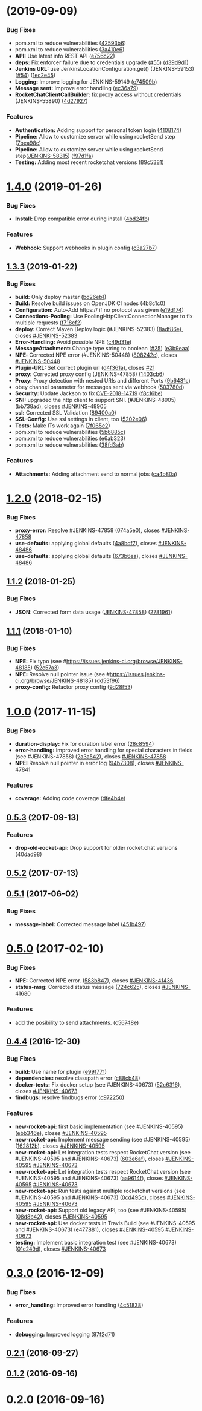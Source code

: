 # [](https://github.com/jenkinsci/rocketchatnotifier-plugin/compare/v1.4.0...v) (2019-09-09)


### Bug Fixes

* pom.xml to reduce vulnerabilities ([42593b6](https://github.com/jenkinsci/rocketchatnotifier-plugin/commit/42593b6))
* pom.xml to reduce vulnerabilities ([3a410e6](https://github.com/jenkinsci/rocketchatnotifier-plugin/commit/3a410e6))
* **API:** Use latest info REST API ([e756c22](https://github.com/jenkinsci/rocketchatnotifier-plugin/commit/e756c22))
* **deps:** Fix enforcer failure due to credentials upgrade ([#55](https://github.com/jenkinsci/rocketchatnotifier-plugin/issues/55)) ([d39d9d1](https://github.com/jenkinsci/rocketchatnotifier-plugin/commit/d39d9d1))
* **Jenkins URL:** use JenkinsLocationConfiguration.get() (JENKINS-59153) ([#54](https://github.com/jenkinsci/rocketchatnotifier-plugin/issues/54)) ([1ec2e45](https://github.com/jenkinsci/rocketchatnotifier-plugin/commit/1ec2e45))
* **Logging:** Improve logging for JENKINS-59149 ([c74509b](https://github.com/jenkinsci/rocketchatnotifier-plugin/commit/c74509b))
* **Message sent:** Improve error handling ([ec36a79](https://github.com/jenkinsci/rocketchatnotifier-plugin/commit/ec36a79))
* **RocketChatClientCallBuilder:** fix proxy access without credentials (JENKINS-55890) ([4d27927](https://github.com/jenkinsci/rocketchatnotifier-plugin/commit/4d27927))


### Features

* **Authentication:** Adding support for personal token login ([4108174](https://github.com/jenkinsci/rocketchatnotifier-plugin/commit/4108174))
* **Pipeline:** Allow to customize server while using rocketSend step ([7bea98c](https://github.com/jenkinsci/rocketchatnotifier-plugin/commit/7bea98c))
* **Pipeline:** Allow to customize server while using rocketSend step([JENKINS-58315](https://issues.jenkins-ci.org/browse/JENKINS-58315)) ([f97d1fa](https://github.com/jenkinsci/rocketchatnotifier-plugin/commit/f97d1fa))
* **Testing:** Adding most recent rocketchat versions ([89c5381](https://github.com/jenkinsci/rocketchatnotifier-plugin/commit/89c5381))



# [1.4.0](https://github.com/jenkinsci/rocketchatnotifier-plugin/compare/v1.3.3...v1.4.0) (2019-01-26)


### Bug Fixes

* **Install:** Drop compatible error during install ([4bd24fb](https://github.com/jenkinsci/rocketchatnotifier-plugin/commit/4bd24fb))


### Features

* **Webhook:** Support webhooks in plugin config ([c3a27b7](https://github.com/jenkinsci/rocketchatnotifier-plugin/commit/c3a27b7))



## [1.3.3](https://github.com/jenkinsci/rocketchatnotifier-plugin/compare/v1.3.2...v1.3.3) (2019-01-22)


### Bug Fixes

* **build:** Only deploy master ([bd26eb1](https://github.com/jenkinsci/rocketchatnotifier-plugin/commit/bd26eb1))
* **Build:** Resolve build issues on OpenJDK CI nodes ([4b8c1c0](https://github.com/jenkinsci/rocketchatnotifier-plugin/commit/4b8c1c0))
* **Configuration:** Auto-Add https:// if no protocol was given ([e19d174](https://github.com/jenkinsci/rocketchatnotifier-plugin/commit/e19d174))
* **Connections-Pooling:** Use PoolingHttpClientConnectionManager to fix multiple requests ([f718cf2](https://github.com/jenkinsci/rocketchatnotifier-plugin/commit/f718cf2))
* **deploy:** Correct Maven Deploy logic (#JENKINS-52383) ([8adf86e](https://github.com/jenkinsci/rocketchatnotifier-plugin/commit/8adf86e)), closes [#JENKINS-52383](https://github.com/jenkinsci/rocketchatnotifier-plugin/issues/JENKINS-52383)
* **Error-Handling:** Avoid possible NPE ([c49d31e](https://github.com/jenkinsci/rocketchatnotifier-plugin/commit/c49d31e))
* **MessageAttachment:** Change type string to boolean ([#25](https://github.com/jenkinsci/rocketchatnotifier-plugin/issues/25)) ([e3b9eaa](https://github.com/jenkinsci/rocketchatnotifier-plugin/commit/e3b9eaa))
* **NPE:** Corrected NPE error (#JENKINS-50448) ([808242c](https://github.com/jenkinsci/rocketchatnotifier-plugin/commit/808242c)), closes [#JENKINS-50448](https://github.com/jenkinsci/rocketchatnotifier-plugin/issues/JENKINS-50448)
* **Plugin-URL:** Set correct plugin url ([d4f361a](https://github.com/jenkinsci/rocketchatnotifier-plugin/commit/d4f361a)), closes [#21](https://github.com/jenkinsci/rocketchatnotifier-plugin/issues/21)
* **proxy:** Corrected proxy config (JENKINS-47858) ([1403cb6](https://github.com/jenkinsci/rocketchatnotifier-plugin/commit/1403cb6))
* **Proxy:** Proxy detection with nested URIs and different Ports  ([9b6431c](https://github.com/jenkinsci/rocketchatnotifier-plugin/commit/9b6431c))
* obey channel parameter for messages sent via webhook ([503780d](https://github.com/jenkinsci/rocketchatnotifier-plugin/commit/503780d))
* **Security:** Update Jackson to fix [CVE-2018-14719](https://app.snyk.io/vuln/SNYK-JAVA-COMFASTERXMLJACKSONCORE-72450) ([f8c16be](https://github.com/jenkinsci/rocketchatnotifier-plugin/commit/f8c16be))
* **SNI:** upgraded the http client to support SNI. (#JENKINS-48905) ([bb738ad](https://github.com/jenkinsci/rocketchatnotifier-plugin/commit/bb738ad)), closes [#JENKINS-48905](https://github.com/jenkinsci/rocketchatnotifier-plugin/issues/JENKINS-48905)
* **ssl:** Corrected SSL Validation ([89400a0](https://github.com/jenkinsci/rocketchatnotifier-plugin/commit/89400a0))
* **SSL-Config:** Use ssl settings in client, too ([5202e06](https://github.com/jenkinsci/rocketchatnotifier-plugin/commit/5202e06))
* **Tests:** Make ITs work again ([7f065e2](https://github.com/jenkinsci/rocketchatnotifier-plugin/commit/7f065e2))
* pom.xml to reduce vulnerabilities ([5b6885c](https://github.com/jenkinsci/rocketchatnotifier-plugin/commit/5b6885c))
* pom.xml to reduce vulnerabilities ([e6ab323](https://github.com/jenkinsci/rocketchatnotifier-plugin/commit/e6ab323))
* pom.xml to reduce vulnerabilities ([38fd3ab](https://github.com/jenkinsci/rocketchatnotifier-plugin/commit/38fd3ab))


### Features

* **Attachments:** Adding attachment send to normal jobs ([ca4b80a](https://github.com/jenkinsci/rocketchatnotifier-plugin/commit/ca4b80a))



# [1.2.0](https://github.com/jenkinsci/rocketchatnotifier-plugin/compare/v1.1.2...v1.2.0) (2018-02-15)


### Bug Fixes

* **proxy-error:** Resolve #JENKINS-47858 ([074a5e0](https://github.com/jenkinsci/rocketchatnotifier-plugin/commit/074a5e0)), closes [#JENKINS-47858](https://github.com/jenkinsci/rocketchatnotifier-plugin/issues/JENKINS-47858)
* **use-defaults:** applying global defaults ([4a8bdf7](https://github.com/jenkinsci/rocketchatnotifier-plugin/commit/4a8bdf7)), closes [#JENKINS-48486](https://github.com/jenkinsci/rocketchatnotifier-plugin/issues/JENKINS-48486)
* **use-defaults:** applying global defaults ([673b6ea](https://github.com/jenkinsci/rocketchatnotifier-plugin/commit/673b6ea)), closes [#JENKINS-48486](https://github.com/jenkinsci/rocketchatnotifier-plugin/issues/JENKINS-48486)



## [1.1.2](https://github.com/jenkinsci/rocketchatnotifier-plugin/compare/v1.1.1...v1.1.2) (2018-01-25)


### Bug Fixes

* **JSON:** Corrected form data usage ([JENKINS-47858](https://issues.jenkins-ci.org/browse/JENKINS-47858)) ([2781961](https://github.com/jenkinsci/rocketchatnotifier-plugin/commit/2781961))



## [1.1.1](https://github.com/jenkinsci/rocketchatnotifier-plugin/compare/v1.1.0...v1.1.1) (2018-01-10)


### Bug Fixes

* **NPE:** Fix typo (see #https://issues.jenkins-ci.org/browse/JENKINS-48185) ([52c57a3](https://github.com/jenkinsci/rocketchatnotifier-plugin/commit/52c57a3))
* **NPE:** Resolve null pointer issue (see #https://issues.jenkins-ci.org/browse/JENKINS-48185) ([dd53f96](https://github.com/jenkinsci/rocketchatnotifier-plugin/commit/dd53f96))
* **proxy-config:** Refactor proxy config ([9d28f53](https://github.com/jenkinsci/rocketchatnotifier-plugin/commit/9d28f53))



# [1.0.0](https://github.com/jenkinsci/rocketchatnotifier-plugin/compare/v0.5.5...v1.0.0) (2017-11-15)


### Bug Fixes

* **duration-display:** Fix for duration label error ([28c8594](https://github.com/jenkinsci/rocketchatnotifier-plugin/commit/28c8594))
* **error-handling:** Improved error handling for special characters in fields (see #JENKINS-47858) ([2a3a542](https://github.com/jenkinsci/rocketchatnotifier-plugin/commit/2a3a542)), closes [#JENKINS-47858](https://github.com/jenkinsci/rocketchatnotifier-plugin/issues/JENKINS-47858)
* **NPE:** Resolve null pointer in error log ([94b7308](https://github.com/jenkinsci/rocketchatnotifier-plugin/commit/94b7308)), closes [#JENKINS-47841](https://github.com/jenkinsci/rocketchatnotifier-plugin/issues/JENKINS-47841)


### Features

* **coverage:** Adding code coverage ([dfe4b4e](https://github.com/jenkinsci/rocketchatnotifier-plugin/commit/dfe4b4e))



## [0.5.3](https://github.com/jenkinsci/rocketchatnotifier-plugin/compare/v0.5.2...v0.5.3) (2017-09-13)


### Features

* **drop-old-rocket-api:** Drop support for older rocket.chat versions ([40dad98](https://github.com/jenkinsci/rocketchatnotifier-plugin/commit/40dad98))



## [0.5.2](https://github.com/jenkinsci/rocketchatnotifier-plugin/compare/v0.5.1...v0.5.2) (2017-07-13)



## [0.5.1](https://github.com/jenkinsci/rocketchatnotifier-plugin/compare/v0.5.0...v0.5.1) (2017-06-02)


### Bug Fixes

* **message-label:** Corrected message label ([451b497](https://github.com/jenkinsci/rocketchatnotifier-plugin/commit/451b497))



# [0.5.0](https://github.com/jenkinsci/rocketchatnotifier-plugin/compare/v0.4.4...v0.5.0) (2017-02-10)


### Bug Fixes

* **NPE:** Corrected NPE error. ([583b847](https://github.com/jenkinsci/rocketchatnotifier-plugin/commit/583b847)), closes [#JENKINS-41436](https://github.com/jenkinsci/rocketchatnotifier-plugin/issues/JENKINS-41436)
* **status-msg:** Corrected status message ([724c625](https://github.com/jenkinsci/rocketchatnotifier-plugin/commit/724c625)), closes [#JENKINS-41680](https://github.com/jenkinsci/rocketchatnotifier-plugin/issues/JENKINS-41680)


### Features

* add the posibility to send attachments. ([c56748e](https://github.com/jenkinsci/rocketchatnotifier-plugin/commit/c56748e))



## [0.4.4](https://github.com/jenkinsci/rocketchatnotifier-plugin/compare/v0.4.1...v0.4.4) (2016-12-30)


### Bug Fixes

* **build:** Use name for plugin ([e99f771](https://github.com/jenkinsci/rocketchatnotifier-plugin/commit/e99f771))
* **dependencies:** resolve classpath error ([c88cb48](https://github.com/jenkinsci/rocketchatnotifier-plugin/commit/c88cb48))
* **docker-tests:** Fix docker setup (see #JENKINS-40673) ([52c6316](https://github.com/jenkinsci/rocketchatnotifier-plugin/commit/52c6316)), closes [#JENKINS-40673](https://github.com/jenkinsci/rocketchatnotifier-plugin/issues/JENKINS-40673)
* **findbugs:** resolve findbugs error ([c972250](https://github.com/jenkinsci/rocketchatnotifier-plugin/commit/c972250))


### Features

* **new-rocket-api:** first basic implementation (see #JENKINS-40595) ([ebb346e](https://github.com/jenkinsci/rocketchatnotifier-plugin/commit/ebb346e)), closes [#JENKINS-40595](https://github.com/jenkinsci/rocketchatnotifier-plugin/issues/JENKINS-40595)
* **new-rocket-api:** Implement message sending (see #JENKINS-40595) ([162812b](https://github.com/jenkinsci/rocketchatnotifier-plugin/commit/162812b)), closes [#JENKINS-40595](https://github.com/jenkinsci/rocketchatnotifier-plugin/issues/JENKINS-40595)
* **new-rocket-api:** Let integration tests respect RocketChat version (see #JENKINS-40595 and #JENKINS-40673) ([603e6af](https://github.com/jenkinsci/rocketchatnotifier-plugin/commit/603e6af)), closes [#JENKINS-40595](https://github.com/jenkinsci/rocketchatnotifier-plugin/issues/JENKINS-40595) [#JENKINS-40673](https://github.com/jenkinsci/rocketchatnotifier-plugin/issues/JENKINS-40673)
* **new-rocket-api:** Let integration tests respect RocketChat version (see #JENKINS-40595 and #JENKINS-40673) ([aa9614f](https://github.com/jenkinsci/rocketchatnotifier-plugin/commit/aa9614f)), closes [#JENKINS-40595](https://github.com/jenkinsci/rocketchatnotifier-plugin/issues/JENKINS-40595) [#JENKINS-40673](https://github.com/jenkinsci/rocketchatnotifier-plugin/issues/JENKINS-40673)
* **new-rocket-api:** Run tests against multiple rocketchat versions (see #JENKINS-40595 and #JENKINS-40673) ([0cd495d](https://github.com/jenkinsci/rocketchatnotifier-plugin/commit/0cd495d)), closes [#JENKINS-40595](https://github.com/jenkinsci/rocketchatnotifier-plugin/issues/JENKINS-40595) [#JENKINS-40673](https://github.com/jenkinsci/rocketchatnotifier-plugin/issues/JENKINS-40673)
* **new-rocket-api:** Support old legacy API, too (see #JENKINS-40595) ([08d8b42](https://github.com/jenkinsci/rocketchatnotifier-plugin/commit/08d8b42)), closes [#JENKINS-40595](https://github.com/jenkinsci/rocketchatnotifier-plugin/issues/JENKINS-40595)
* **new-rocket-api:** Use docker tests in Travis Build (see #JENKINS-40595 and #JENKINS-40673) ([e477881](https://github.com/jenkinsci/rocketchatnotifier-plugin/commit/e477881)), closes [#JENKINS-40595](https://github.com/jenkinsci/rocketchatnotifier-plugin/issues/JENKINS-40595) [#JENKINS-40673](https://github.com/jenkinsci/rocketchatnotifier-plugin/issues/JENKINS-40673)
* **testing:** Implement basic integration test (see #JENKINS-40673) ([01c249d](https://github.com/jenkinsci/rocketchatnotifier-plugin/commit/01c249d)), closes [#JENKINS-40673](https://github.com/jenkinsci/rocketchatnotifier-plugin/issues/JENKINS-40673)



# [0.3.0](https://github.com/jenkinsci/rocketchatnotifier-plugin/compare/v0.2.1...v0.3.0) (2016-12-09)


### Bug Fixes

* **error_handling:** Improved error handling ([4c51838](https://github.com/jenkinsci/rocketchatnotifier-plugin/commit/4c51838))


### Features

* **debugging:** Improved logging ([87f2d71](https://github.com/jenkinsci/rocketchatnotifier-plugin/commit/87f2d71))



## [0.2.1](https://github.com/jenkinsci/rocketchatnotifier-plugin/compare/v0.1.2...v0.2.1) (2016-09-27)



## [0.1.2](https://github.com/jenkinsci/rocketchatnotifier-plugin/compare/v0.2.0...v0.1.2) (2016-09-16)



# 0.2.0 (2016-09-16)



